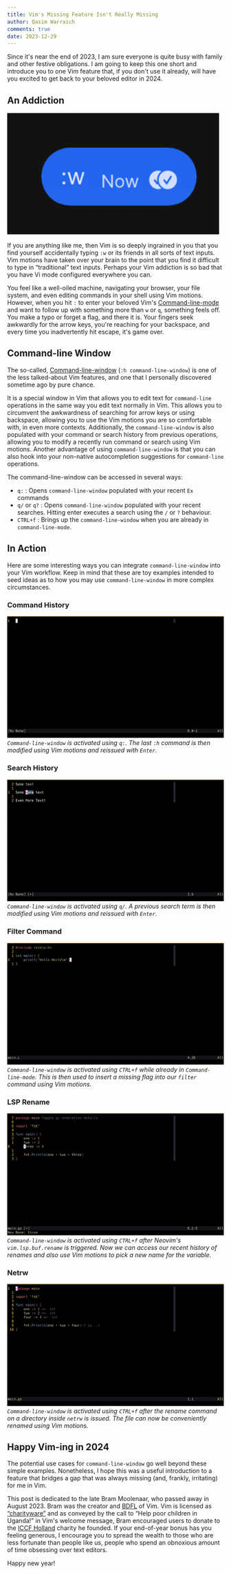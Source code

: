 ```yaml
---
title: Vim's Missing Feature Isn't Really Missing
author: Qasim Warraich
comments: true
date: 2023-12-29
---
```


Since it's near the end of 2023, I am sure everyone is quite busy with family
and other festive obligations. I am going to keep this one short and introduce you
to one Vim feature that, if you don't use it already, will have you excited to
get back to your beloved editor in 2024.

<!--more-->

## An Addiction

![`:w` everywhere](./colon-w.png)

If you are anything like me, then Vim is so deeply ingrained in you that you
find yourself accidentally typing `:w` or its friends in all sorts of text
inputs. Vim motions have taken over your brain to the point that you find it
difficult to type in “traditional” text inputs. Perhaps your Vim addiction is
so bad that you have Vi mode configured everywhere you can.

You feel like a well-oiled machine, navigating your browser, your file system,
and even editing commands in your shell using Vim motions. However, when you
hit `:` to enter your beloved Vim's
[Command-line-mode](https://neovim.io/doc/user/cmdline.html) and want to follow
up with something more than `w` or `q`, something feels off. You make a typo or
forget a flag, and there it is. Your fingers seek awkwardly for the arrow keys,
you're reaching for your backspace, and every time you inadvertently hit
escape, it's game over.

## Command-line Window

The so-called, [Command-line-window](https://neovim.io/doc/user/cmdline.html#cmdline-window) (`:h
command-line-window`) is one of the less talked-about Vim features, and one that
I personally discovered sometime ago by pure chance.

It is a special window in Vim that allows you to edit text for `command-line`
operations in the same way you edit text normally in Vim. This allows you to
circumvent the awkwardness of searching for arrow keys or using backspace,
allowing you to use the Vim motions you are so comfortable with, in even more
contexts. Additionally, the `command-line-window` is also populated with your
command or search history from previous operations, allowing you to modify a
recently run command or search using Vim motions. Another advantage of using
`command-line-window` is that you can also hook into your non-native
autocompletion suggestions for `command-line` operations.

The command-line-window can be accessed in several ways:

- `q:` : Opens `command-line-window` populated with your recent `Ex` commands
- `q/` or `q?` : Opens `command-line-window` populated with your recent
  searches. Hitting enter executes a search using the `/` or `?` behaviour.
- `CTRL+f` : Brings up the `command-line-window` when you are already in
  `command-line-mode`.

## In Action

Here are some interesting ways you can integrate `command-line-window` into
your Vim workflow. Keep in mind that these are toy examples intended to seed ideas
as to how you may use `command-line-window` in more complex circumstances.

### Command History

![Command-line window `Ex` history command](./cmd-window-ex-hist.gif)
_`Command-line-window` is activated using `q:`. The last `:h` command is then
modified using Vim motions and reissued with `Enter`._

### Search History

![Command-line window search history command](./cmd-window-search-hist.gif)
_`Command-line-window` is activated using `q/`. A previous search term is then
modified using Vim motions and reissued with `Enter`._

### Filter Command

![Command-line window modify filter command](./cmd-window-filter-command.gif)
_`Command-line-window` is activated using `CTRL+f` while already in
`Command-line-mode`. This is then used to insert a missing flag into our
`filter` command using Vim motions._

### LSP Rename

![Command-line window LSP rename](./cmd-window-lsp-rename.gif)
_`Command-line-window` is activated using `CTRL+f` after Neovim's
`vim.lsp.buf.rename` is triggered. Now we can access our recent history of
renames and also use Vim motions to pick a new name for the variable._

### Netrw

![Command-line window Netrw](./cmd-window-netrw.gif)
_`Command-line-window` is activated using `CTRL+f` after the rename command on
a directory inside `netrw` is issued. The file can now be conveniently renamed
using Vim motions._

## Happy Vim-ing in 2024

The potential use cases for `command-line-window` go well beyond these simple
examples. Nonetheless, I hope this was a useful introduction to a feature that
bridges a gap that was always missing (and, frankly, irritating) for me in Vim.

This post is dedicated to the late Bram Moolenaar, who passed away in August 2023. Bram was the creator and
[BDFL](https://en.wikipedia.org/wiki/Benevolent_dictator_for_life) of Vim. Vim
is licensed as [“charityware”](https://en.wikipedia.org/wiki/Careware) and as
conveyed by the call to “Help poor children in Uganda!” in Vim's welcome
message, Bram encouraged users to donate to the [ICCF
Holland](https://www.iccf-holland.org/) charity he founded. If your end-of-year
bonus has you feeling generous, I encourage you to spread the wealth to those
who are less fortunate than people like us, people who spend an obnoxious
amount of time obsessing over text editors.

Happy new year!

